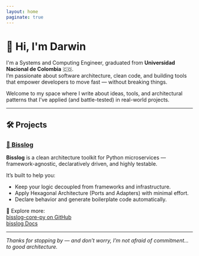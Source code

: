 ```yaml
---
layout: home
paginate: true
---
```


# 👋 Hi, I'm Darwin

I'm a Systems and Computing Engineer, graduated from **Universidad Nacional de Colombia** 🇨🇴.  
I’m passionate about software architecture, clean code, and building tools that empower developers to move fast — without breaking things.

Welcome to my space where I write about ideas, tools, and architectural patterns that I’ve applied (and battle-tested) in real-world projects.

---

## 🛠️ Projects

### [🔌 Bisslog](/bisslog/)

**Bisslog** is a clean architecture toolkit for Python microservices — framework-agnostic, declaratively driven, and highly testable.

It’s built to help you:

- Keep your logic decoupled from frameworks and infrastructure.
- Apply Hexagonal Architecture (Ports and Adapters) with minimal effort.
- Declare behavior and generate boilerplate code automatically.

🔗 Explore more:  
[bisslog-core-py on GitHub](https://github.com/darwinhc/bisslog-core-py)  
[bisslog Docs](https://github.com/darwinhc/bisslog-docs)

---

_Thanks for stopping by — and don’t worry, I’m not afraid of commitment… to good architecture._
